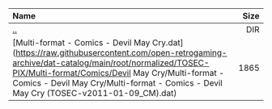 |Name|Size|
|:---|---:|
|[..](../index.html)|DIR|
|[Multi-format - Comics - Devil May Cry.dat](https://raw.githubusercontent.com/open-retrogaming-archive/dat-catalog/main/root/normalized/TOSEC-PIX/Multi-format/Comics/Devil May Cry/Multi-format - Comics - Devil May Cry/Multi-format - Comics - Devil May Cry (TOSEC-v2011-01-09_CM).dat)|1865|
